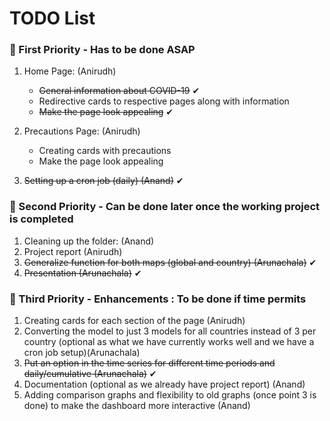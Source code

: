 # TODO List

### 📌 First Priority - Has to be done ASAP 

1. Home Page: (Anirudh)

   - <del>General information about COVID-19</del> ✔
   - Redirective cards to respective pages along with information
   - <del>Make the page look appealing</del> ✔

2. Precautions Page: (Anirudh)

   - Creating cards with precautions
   - Make the page look appealing
   
4. <del>Setting up a cron job (daily) (Anand)</del>  ✔


### 📌 Second Priority - Can be done later once the working project is completed 

1. Cleaning up the folder: (Anand)
2. Project report (Anirudh) 
2. <del>Generalize function for both maps (global and country) (Arunachala)</del> ✔
3. <del>Presentation (Arunachala)</del> ✔
 

### 📌 Third Priority - Enhancements : To be done if time permits 

1. Creating cards for each section of the page (Anirudh)
1. Converting the model to just 3 models for all countries instead of 3 per country (optional as what we have currently works well and we have a cron job setup)(Arunachala)
4. <del>Put an option in the time series for different time periods and daily/cumulative (Arunachala)</del> ✔
2. Documentation (optional as we already have project report) (Anand)
3. Adding comparison graphs and flexibility to old graphs (once point 3 is done) to make the dashboard more interactive (Anand)
